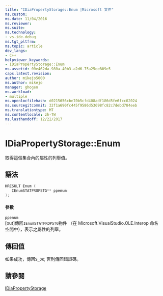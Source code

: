 ```yaml
---
title: "IDiaPropertyStorage::Enum |Microsoft 文件"
ms.custom: 
ms.date: 11/04/2016
ms.reviewer: 
ms.suite: 
ms.technology:
- vs-ide-debug
ms.tgt_pltfrm: 
ms.topic: article
dev_langs:
- C++
helpviewer_keywords:
- IDiaPropertyStorage::Enum
ms.assetid: 00e462da-980a-40b3-a2d6-75a25ee809e5
caps.latest.revision: 
author: mikejo5000
ms.author: mikejo
manager: ghogen
ms.workload:
- multiple
ms.openlocfilehash: d0215656cbe70b5cfd408adf186d5fe6fcc02024
ms.sourcegitcommit: 32f1a690fc445f9586d53698fc82c7debd784eeb
ms.translationtype: MT
ms.contentlocale: zh-TW
ms.lasthandoff: 12/22/2017
---
```

# <a name="idiapropertystorageenum"></a>IDiaPropertyStorage::Enum
取得這個集合內的屬性的列舉值。  
  
## <a name="syntax"></a>語法  
  
```C++  
HRESULT Enum (   
   IEnumSTATPROPSTG** ppenum  
);  
```  
  
#### <a name="parameters"></a>參數  
 `ppenum`  
 [out]傳回`IEnumSTATPROPSTG`物件 （在 Microsoft.VisualStudio.OLE.Interop 命名空間中），表示之屬性的列舉。  
  
## <a name="return-value"></a>傳回值  
 如果成功，傳回`S_OK`; 否則傳回錯誤碼。  
  
## <a name="see-also"></a>請參閱  
 [IDiaPropertyStorage](../../debugger/debug-interface-access/idiapropertystorage.md)
